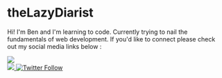 

 <!-- <style>
.container {
  background-color: ivory;
    display: flex;
    flex-direction: column;
    justify-content: center;
    align-items: center;
    padding: 2rem;
  }
  .headings {
  font-family: Arial, Helvetica, sans-serif;
      font-size: 2rem;
      color: #27d8c0;
  }
  .copy {
  font-family: Arial, Helvetica, sans-serif; 
  color: #d8273f;
  }
  
</style> -->

<div class="container">
  <h1 class="headings">
    theLazyDiarist
  </h1>
  <p class="copy">
    Hi! I'm Ben and I'm learning to code. Currently trying to nail the
    fundamentals of web development. If you'd like to connect please check out
    my social media links below :
  </p>
  <div>
     <img
    src="https://thumbs.gfycat.com/ChiefRemarkableBettong-size_restricted.gif"
    class="transparent"
  />
    <br />
    <a href="https://www.linkedin.com/in/benjaminfielding/" target="_blank">
      <img src="https://img.shields.io/badge/linkedin-%230077B5.svg?&style=for-the-badge&logo=linkedin&logoColor=white" />
    </a>
<a href="https://twitter.com/thelazydiarist" target="_blank">
   <img alt="Twitter Follow" src="https://img.shields.io/twitter/follow/thelazydiarist?style=social">
  </a>
  </div>
  <br />
 
</div>



